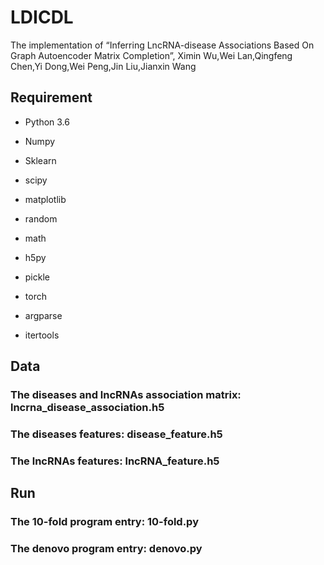 # LDICDL
The implementation of “Inferring LncRNA-disease Associations Based On Graph Autoencoder Matrix Completion”, Ximin Wu,Wei Lan,Qingfeng Chen,Yi Dong,Wei Peng,Jin Liu,Jianxin Wang

## Requirement

- Python 3.6

- Numpy

- Sklearn

- scipy

- matplotlib

- random

- math

- h5py

- pickle

- torch

- argparse

- itertools

## Data 
### The diseases and lncRNAs association matrix: lncrna_disease_association.h5
### The diseases features: disease_feature.h5
### The lncRNAs features: lncRNA_feature.h5

## Run
### The 10-fold program entry: 10-fold.py
### The denovo program entry: denovo.py

